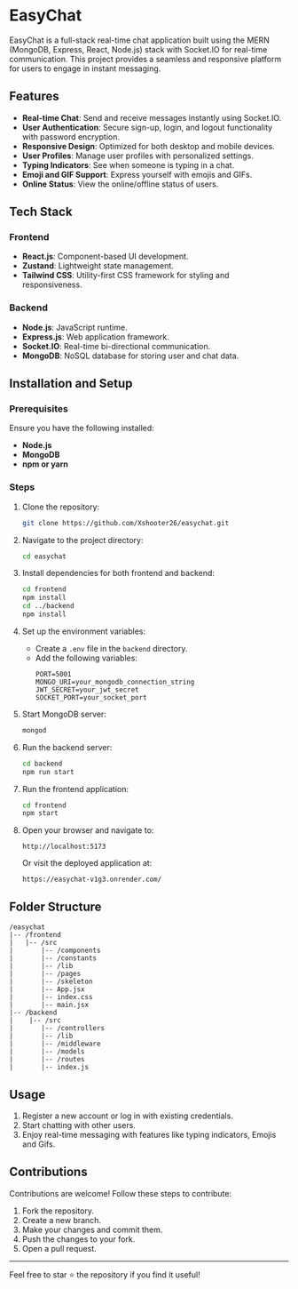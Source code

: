 # EasyChat

EasyChat is a full-stack real-time chat application built using the MERN (MongoDB, Express, React, Node.js) stack with Socket.IO for real-time communication. This project provides a seamless and responsive platform for users to engage in instant messaging.

## Features

- **Real-time Chat**: Send and receive messages instantly using Socket.IO.
- **User Authentication**: Secure sign-up, login, and logout functionality with password encryption.
- **Responsive Design**: Optimized for both desktop and mobile devices.
- **User Profiles**: Manage user profiles with personalized settings.
- **Typing Indicators**: See when someone is typing in a chat.
- **Emoji and GIF Support**: Express yourself with emojis and GIFs.
- **Online Status**: View the online/offline status of users.


## Tech Stack

### Frontend
- **React.js**: Component-based UI development.
- **Zustand**: Lightweight state management.
- **Tailwind CSS**: Utility-first CSS framework for styling and responsiveness.

### Backend
- **Node.js**: JavaScript runtime.
- **Express.js**: Web application framework.
- **Socket.IO**: Real-time bi-directional communication.
- **MongoDB**: NoSQL database for storing user and chat data.

## Installation and Setup

### Prerequisites
Ensure you have the following installed:
- **Node.js**
- **MongoDB**
- **npm or yarn**

### Steps
1. Clone the repository:
   ```bash
   git clone https://github.com/Xshooter26/easychat.git
   ```

2. Navigate to the project directory:
   ```bash
   cd easychat
   ```

3. Install dependencies for both frontend and backend:
   ```bash
   cd frontend
   npm install
   cd ../backend
   npm install
   ```

4. Set up the environment variables:
   - Create a `.env` file in the `backend` directory.
   - Add the following variables:
     ```
     PORT=5001
     MONGO_URI=your_mongodb_connection_string
     JWT_SECRET=your_jwt_secret
     SOCKET_PORT=your_socket_port
     ```

5. Start MongoDB server:
   ```bash
   mongod
   ```

6. Run the backend server:
   ```bash
   cd backend
   npm run start
   ```

7. Run the frontend application:
   ```bash
   cd frontend
   npm start
   ```

8. Open your browser and navigate to:
   ```
   http://localhost:5173
   ```

   Or visit the deployed application at:
   ```
   https://easychat-v1g3.onrender.com/
   ```

## Folder Structure
```
/easychat
|-- /frontend
|   |-- /src
|       |-- /components
|       |-- /constants
|       |-- /lib
|       |-- /pages
|       |-- /skeleton
|       |-- App.jsx
|       |-- index.css
|       |-- main.jsx
|-- /backend
|    |-- /src
|       |-- /controllers
|       |-- /lib
|       |-- /middleware
|       |-- /models
|       |-- /routes
|       |-- index.js
```

## Usage

1. Register a new account or log in with existing credentials.
2. Start chatting with other users.
3. Enjoy real-time messaging with features like typing indicators, Emojis and Gifs.

## Contributions
Contributions are welcome! Follow these steps to contribute:
1. Fork the repository.
2. Create a new branch.
3. Make your changes and commit them.
4. Push the changes to your fork.
5. Open a pull request.
---

Feel free to star ⭐ the repository if you find it useful!
